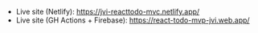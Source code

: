 - Live site (Netlify): https://jvi-reacttodo-mvc.netlify.app/
- Live site (GH Actions + Firebase): https://react-todo-mvp-jvi.web.app/
